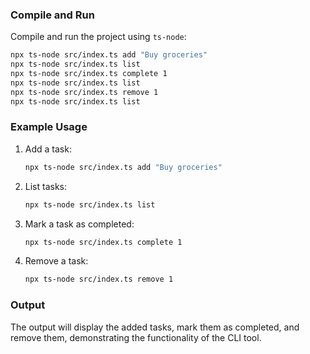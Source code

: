 
### Compile and Run

Compile and run the project using `ts-node`:

```bash
npx ts-node src/index.ts add "Buy groceries"
npx ts-node src/index.ts list
npx ts-node src/index.ts complete 1
npx ts-node src/index.ts list
npx ts-node src/index.ts remove 1
npx ts-node src/index.ts list
```

### Example Usage

1. Add a task:
   ```bash
   npx ts-node src/index.ts add "Buy groceries"
   ```

2. List tasks:
   ```bash
   npx ts-node src/index.ts list
   ```

3. Mark a task as completed:
   ```bash
   npx ts-node src/index.ts complete 1
   ```

4. Remove a task:
   ```bash
   npx ts-node src/index.ts remove 1
   ```

### Output

The output will display the added tasks, mark them as completed, and remove them, demonstrating the functionality of the CLI tool.